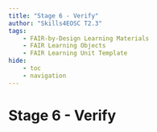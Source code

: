 ```yaml
---
title: "Stage 6 - Verify"
author: "Skills4EOSC T2.3"
tags: 
    - FAIR-by-Design Learning Materials
    - FAIR Learning Objects
    - FAIR Learning Unit Template
hide:
    - toc
    - navigation
---
```


# Stage 6 - Verify